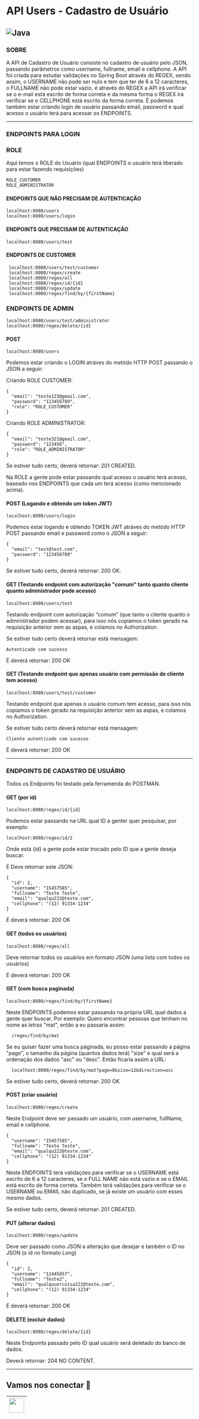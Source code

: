 # API Users - Cadastro de Usuário
![Java](https://img.shields.io/badge/java-%23ED8B00.svg?style=for-the-badge&logo=openjdk&logoColor=white)
--------

### SOBRE
A API de Cadastro de Usuário consiste no cadastro de usuário pelo JSON, passando parâmetros como username, fullname, email e cellphone.
A API foi criada para estudar validações no Spring Boot através do REGEX, sendo assim, o USERNAME não pode ser nulo e tem que ter de 6 a 12 caracteres, o FULLNAME não pode estar vazio,
é através do REGEX a API irá verificar se o e-mail está escrito de forma correta e da mesma forma o REGEX irá verificar se o CELLPHONE está escrito da forma correta.
É podemos também estar criando login de usuário passando email, password e qual acesso o usuário terá para acessar os ENDPOINTS.

--------
### ENDPOINTS PARA LOGIN
### ROLE
Aqui temos o ROLE do Usuário (qual ENDPOINTS o usuário terá liberado para estar fazendo requisições)

    ROLE_CUSTOMER
    ROLE_ADMINISTRATOR

#### ENDPOINTS QUE NÃO PRECISAM DE AUTENTICAÇÃO

    localhost:8080/users
    localhost:8080/users/login
    
#### ENDPOINTS QUE PRECISAM DE AUTENTICAÇÃO

    localhost:8080/users/test

#### ENDPOINTS DE CUSTOMER

     localhost:8080/users/test/customer
     localhost:8080/regex/create
     localhost:8080/regex/all
     localhost:8080/regex/id/{id}
     localhost:8080/regex/update
     localhost:8080/regex/find/by/{firstName}

### ENDPOINTS DE ADMIN


    localhost:8080/users/test/administrator
    localhost:8080/regex/delete/{id}


#### POST

    localhost:8080/users
    
Podemos estar criando o LOGIN atráves do metódo HTTP POST passando o JSON a seguir:

Criando ROLE CUSTOMER:

    {
      "email": "teste123@gmail.com",
      "password": "123456789",
      "role": "ROLE_CUSTOMER"
    }

Criando ROLE ADMINISTRATOR:

    {
      "email": "teste321@gmail.com",
      "password": "123456",
      "role": "ROLE_ADMINISTRATOR"
    }

Se estiver tudo certo, deverá retornar: 201 CREATED.

Na ROLE a gente pode estar passando qual acesso o usuário terá acesso, baseado nos ENDPOINTS que cada um terá acesso (como mencionado acima).

#### POST (Logando e obtendo um token JWT)

    localhost:8080/users/login

Podemos estar logando e obtendo TOKEN JWT atráves do metódo HTTP POST passando email e password como o JSON a seguir:

    {
      "email": "test@test.com",   
      "password": "123456789"
    }

Se estiver tudo certo, deverá retornar: 200 OK.

#### GET (Testando endpoint com autorização "comum" tanto quanto cliente quanto administrador pode acesso)

    localhost:8080/users/test

Testando endpoint com autorização “comum” (que tanto o cliente quanto o administrador podem acessar), 
para isso nós copiamos o token gerado na requisição anterior sem as aspas, e colamos no Authorization.

Se estiver tudo certo deverá retornar está mensagem:

    Autenticado com sucesso

É deverá retornar: 200 OK

#### GET (Testando endpoint que apenas usuário com permissão de cliente tem acesso)

    localhost:8080/users/test/customer

Testando endpoint que apenas o usuário comum tem acesso, 
para isso nós copiamos o token gerado na requisição anterior sem as aspas, e colamos no Authorization.

Se estiver tudo certo deverá retornar está mensagem:

    Cliente autenticado com sucesso

É deverá retornar: 200 OK

--------
### ENDPOINTS DE CADASTRO DE USUÁRIO
Todos os Endpoints foi testado pela ferramenda do POSTMAN.

#### GET (por id)


  
    localhost:8080/regex/id/{id}

Podemos estar passando na URL qual ID a genter quer pesquisar, por exemplo:

    localhost:8080/regex/id/2

Onde está {id} a gente pode estar trocado pelo ID que a gente deseja buscar.

É Deve retornar este JSON:

    {
      "id": 2,
      "username": "15457585",
      "fullname": "Teste Teste",
      "email": "qualqu222@teste.com",
      "cellphone": "(12) 91334-1234"
    }

É deverá retornar: 200 OK

#### GET (todos os usuários)


  
    localhost:8080/regex/all

Deve retornar todos os usuários em formato JSON (uma lista com todos os usuários)

É deverá retornar: 200 OK

#### GET (com busca paginada)

    localhost:8080/regex/find/by/{firstName}

Neste ENDPOINTS podemos estar passando na própria URL qual dados a gente quer buscar.
Por exemplo: Quero encontrar pessoas que tenham no nome as letras "mat", então a eu passaria assim:

      /regex/find/by/mat

Se eu quiser fazer uma busca páginada, eu posso estar passando a página "page", o tamanho da página (quantos dados terá) "size" e qual será a ordenação dos dados "asc" ou "desc".
Então ficaria assim a URL:

      localhost:8080/regex/find/by/mat?page=0&size=12&direction=asc

Se estiver tudo certo, deverá retornar: 200 OK

#### POST (criar usuário)


  
    localhost:8080/regex/create

Neste Endpoint deve ser passado um usuário, com username, fullName, email e cellphone.

    {
      "username": "15457585",
      "fullname": "Teste Teste",
      "email": "qualqu222@teste.com",
      "cellphone": "(12) 91334-1234"
    }

Neste ENDPOINTS terá validações para verificar se o USERNAME está escrito de 6 a 12 caracteres, se o FULL NAME não está vazio e se o EMAIL está escrito de forma correta.
Também terá validações para verificar se o USERNAME ou EMAIL não duplicado, se já existe um usuário com esses mesmo dados.

Se estiver tudo certo, deverá retornar: 201 CREATED.

#### PUT (alterar dados)

    localhost:8080/regex/update

Deve ser passado como JSON a alteração que desejar e também o ID no JSON (o id no formato Long)

    {
      "id": 2,
      "username": "12445857",
      "fullname": "Teste2",
      "email": "qualquuercoisa222@teste.com",
      "cellphone": "(12) 91334-1234"
    }

É deverá retornar: 200 OK

#### DELETE (excluir dados)

    localhost:8080/regex/delete/{id}

Neste Endpoints passado pelo ID qual usuário será deletado do banco de dados.

Deverá retornar: 204 NO CONTENT.

--------
## Vamos nos conectar :handshake:

<a href="https://www.linkedin.com/in/mateusgd/"><img src="https://cdn2.iconfinder.com/data/icons/social-media-2285/512/1_Linkedin_unofficial_colored_svg-128.png" width="40"></a>|
|--
